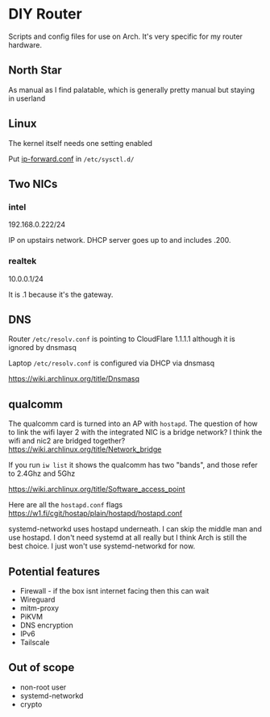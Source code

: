 # DIY Router

Scripts and config files for use on Arch. It's very specific for my router hardware.

## North Star
As manual as I find palatable, which is generally pretty manual but staying in userland


## Linux
The kernel itself needs one setting enabled

Put [ip-forward.conf](ip-forward.conf) in `/etc/sysctl.d/`

## Two NICs

### intel
192.168.0.222/24

IP on upstairs network. DHCP server goes up to and includes .200.

### realtek
10.0.0.1/24

It is .1 because it's the gateway.


## DNS
Router `/etc/resolv.conf` is pointing to CloudFlare 1.1.1.1 although it is ignored by dnsmasq

Laptop `/etc/resolv.conf` is configured via DHCP via dnsmasq

https://wiki.archlinux.org/title/Dnsmasq


## qualcomm
The qualcomm card is turned into an AP with `hostapd`. The question of how to link the wifi layer 2 with the integrated NIC is a bridge network? I think the wifi and nic2 are bridged together?
https://wiki.archlinux.org/title/Network_bridge

If you run `iw list` it shows the qualcomm has two "bands", and those refer to 2.4Ghz and 5Ghz

https://wiki.archlinux.org/title/Software_access_point

Here are all the `hostapd.conf` flags https://w1.fi/cgit/hostap/plain/hostapd/hostapd.conf

systemd-networkd uses hostapd underneath. I can skip the middle man and use hostapd. I don't need systemd at all really but I think Arch is still the best choice. I just won't use systemd-networkd for now.


## Potential features
* Firewall - if the box isnt internet facing then this can wait
* Wireguard
* mitm-proxy
* PiKVM
* DNS encryption
* IPv6
* Tailscale

## Out of scope
* non-root user
* systemd-networkd
* crypto
